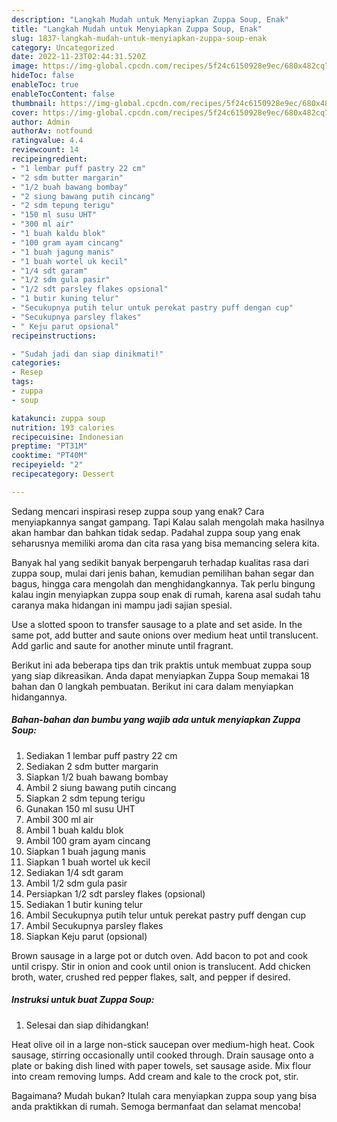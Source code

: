 ```yaml
---
description: "Langkah Mudah untuk Menyiapkan Zuppa Soup, Enak"
title: "Langkah Mudah untuk Menyiapkan Zuppa Soup, Enak"
slug: 1837-langkah-mudah-untuk-menyiapkan-zuppa-soup-enak
category: Uncategorized
date: 2022-11-23T02:44:31.520Z
image: https://img-global.cpcdn.com/recipes/5f24c6150928e9ec/680x482cq70/zuppa-soup-foto-resep-utama.jpg
hideToc: false
enableToc: true
enableTocContent: false
thumbnail: https://img-global.cpcdn.com/recipes/5f24c6150928e9ec/680x482cq70/zuppa-soup-foto-resep-utama.jpg
cover: https://img-global.cpcdn.com/recipes/5f24c6150928e9ec/680x482cq70/zuppa-soup-foto-resep-utama.jpg
author: Admin
authorAv: notfound
ratingvalue: 4.4
reviewcount: 14
recipeingredient:
- "1 lembar puff pastry 22 cm"
- "2 sdm butter margarin"
- "1/2 buah bawang bombay"
- "2 siung bawang putih cincang"
- "2 sdm tepung terigu"
- "150 ml susu UHT"
- "300 ml air"
- "1 buah kaldu blok"
- "100 gram ayam cincang"
- "1 buah jagung manis"
- "1 buah wortel uk kecil"
- "1/4 sdt garam"
- "1/2 sdm gula pasir"
- "1/2 sdt parsley flakes opsional"
- "1 butir kuning telur"
- "Secukupnya putih telur untuk perekat pastry puff dengan cup"
- "Secukupnya parsley flakes"
- " Keju parut opsional"
recipeinstructions:

- "Sudah jadi dan siap dinikmati!"
categories:
- Resep
tags:
- zuppa
- soup

katakunci: zuppa soup 
nutrition: 193 calories
recipecuisine: Indonesian
preptime: "PT31M"
cooktime: "PT40M"
recipeyield: "2"
recipecategory: Dessert

---
```



Sedang mencari inspirasi resep zuppa soup yang enak? Cara menyiapkannya sangat gampang. Tapi Kalau salah mengolah maka hasilnya akan hambar dan bahkan tidak sedap. Padahal zuppa soup yang enak seharusnya memiliki aroma dan cita rasa yang bisa memancing selera kita.


Banyak hal yang sedikit banyak berpengaruh terhadap kualitas rasa dari zuppa soup, mulai dari jenis bahan, kemudian pemilihan bahan segar dan bagus, hingga cara mengolah dan menghidangkannya. Tak perlu bingung kalau ingin menyiapkan zuppa soup enak di rumah, karena asal sudah tahu caranya maka hidangan ini mampu jadi sajian spesial.

Use a slotted spoon to transfer sausage to a plate and set aside. In the same pot, add butter and saute onions over medium heat until translucent. Add garlic and saute for another minute until fragrant.


Berikut ini ada beberapa tips dan trik praktis untuk membuat zuppa soup yang siap dikreasikan. Anda dapat menyiapkan Zuppa Soup memakai 18 bahan dan 0 langkah pembuatan. Berikut ini cara dalam menyiapkan hidangannya.

<!--inarticleads1-->

##### Bahan-bahan dan bumbu yang wajib ada untuk menyiapkan Zuppa Soup:

1. Sediakan 1 lembar puff pastry 22 cm
1. Sediakan 2 sdm butter margarin
1. Siapkan 1/2 buah bawang bombay
1. Ambil 2 siung bawang putih cincang
1. Siapkan 2 sdm tepung terigu
1. Gunakan 150 ml susu UHT
1. Ambil 300 ml air
1. Ambil 1 buah kaldu blok
1. Ambil 100 gram ayam cincang
1. Siapkan 1 buah jagung manis
1. Siapkan 1 buah wortel uk kecil
1. Sediakan 1/4 sdt garam
1. Ambil 1/2 sdm gula pasir
1. Persiapkan 1/2 sdt parsley flakes (opsional)
1. Sediakan 1 butir kuning telur
1. Ambil Secukupnya putih telur untuk perekat pastry puff dengan cup
1. Ambil Secukupnya parsley flakes
1. Siapkan  Keju parut (opsional)


Brown sausage in a large pot or dutch oven. Add bacon to pot and cook until crispy. Stir in onion and cook until onion is translucent. Add chicken broth, water, crushed red pepper flakes, salt, and pepper if desired. 

<!--inarticleads2-->

##### Instruksi untuk buat Zuppa Soup:


1. Selesai dan siap dihidangkan!

Heat olive oil in a large non-stick saucepan over medium-high heat. Cook sausage, stirring occasionally until cooked through. Drain sausage onto a plate or baking dish lined with paper towels, set sausage aside. Mix flour into cream removing lumps. Add cream and kale to the crock pot, stir. 

Bagaimana? Mudah bukan? Itulah cara menyiapkan zuppa soup yang bisa anda praktikkan di rumah. Semoga bermanfaat dan selamat mencoba!
